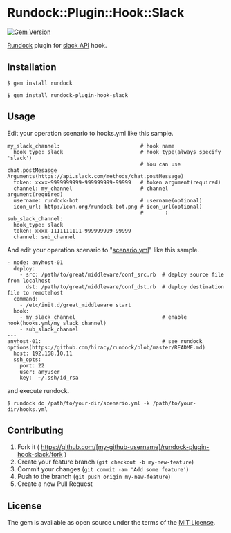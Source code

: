 # Rundock::Plugin::Hook::Slack
[![Gem Version](https://badge.fury.io/rb/rundock-plugin-hook-slack.svg)](http://badge.fury.io/rb/rundock-plugin-hook-slack)
<!--
[![Circle CI](https://circleci.com/gh/hiracy/rundock-plugin-hook-slack/tree/master.png?style=shield)](https://circleci.com/gh/hiracy/rundock-plugin-hook-slack/tree/master)
-->

[Rundock](https://github.com/hiracy/rundock) plugin for [slack API](https://api.slack.com/) hook.

## Installation

```
$ gem install rundock
```

```
$ gem install rundock-plugin-hook-slack
```

## Usage

Edit your operation scenario to hooks.yml like this sample.

```
my_slack_channel:                          # hook name
  hook_type: slack                         # hook_type(always specify 'slack')
                                           # You can use chat.postMesasge Arguments(https://api.slack.com/methods/chat.postMessage)
  token: xxxx-9999999999-999999999-99999   # token argument(required)
  channel: my_channel                      # channel argument(required)
  username: rundock-bot                    # username(optional)
  icon_url: http:/icon.org/rundock-bot.png # icon_url(optional)
                                           #       :
sub_slack_channel:
  hook_type: slack
  token: xxxx-1111111111-999999999-99999
  channel: sub_channel
```

And edit your operation scenario to "[scenario.yml](https://github.com/hiracy/rundock/blob/master/scenario_sample.yml)" like this sample.

```
- node: anyhost-01
  deploy:
    - src: /path/to/great/middleware/conf_src.rb  # deploy source file from localhost
      dst: /path/to/great/middleware/conf_dst.rb  # deploy destination file to remotehost
  command:
    - /etc/init.d/great_middleware start
  hook:
    - my_slack_channel                            # enable hook(hooks.yml/my_slack_channel)
    - sub_slack_channel
---
anyhost-01:                                       # see rundock options(https://github.com/hiracy/rundock/blob/master/README.md)
  host: 192.168.10.11
  ssh_opts:
    port: 22
    user: anyuser
    key:  ~/.ssh/id_rsa
```

and execute rundock.

    $ rundock do /path/to/your-dir/scenario.yml -k /path/to/your-dir/hooks.yml

## Contributing

1. Fork it ( https://github.com/[my-github-username]/rundock-plugin-hook-slack/fork )
2. Create your feature branch (`git checkout -b my-new-feature`)
3. Commit your changes (`git commit -am 'Add some feature'`)
4. Push to the branch (`git push origin my-new-feature`)
5. Create a new Pull Request

## License

The gem is available as open source under the terms of the [MIT License](http://opensource.org/licenses/MIT).

